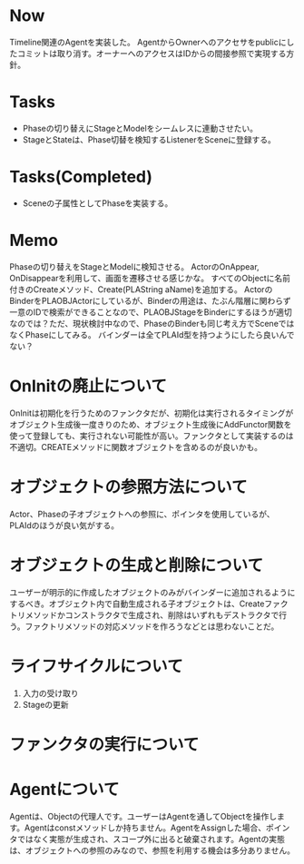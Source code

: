 # Now
Timeline関連のAgentを実装した。
AgentからOwnerへのアクセサをpublicにしたコミットは取り消す。オーナーへのアクセスはIDからの間接参照で実現する方針。

# Tasks
- Phaseの切り替えにStageとModelをシームレスに連動させたい。
- StageとStateは、Phase切替を検知するListenerをSceneに登録する。

# Tasks(Completed)
- Sceneの子属性としてPhaseを実装する。

# Memo
Phaseの切り替えをStageとModelに検知させる。
ActorのOnAppear, OnDisappearを利用して、画面を遷移させる感じかな。
すべてのObjectに名前付きのCreateメソッド、Create(PLAString aName)を追加する。
ActorのBinderをPLAOBJActorにしているが、Binderの用途は、たぶん階層に関わらず一意のIDで検索ができることなので、PLAOBJStageをBinderにするほうが適切なのでは？ただ、現状検討中なので、PhaseのBinderも同じ考え方でSceneではなくPhaseにしてみる。
バインダーは全てPLAId型を持つようにしたら良いんでない？

# OnInitの廃止について
OnInitは初期化を行うためのファンクタだが、初期化は実行されるタイミングがオブジェクト生成後一度きりのため、オブジェクト生成後にAddFunctor関数を使って登録しても、実行されない可能性が高い。ファンクタとして実装するのは不適切。CREATEメソッドに関数オブジェクトを含めるのが良いかも。

# オブジェクトの参照方法について
Actor、Phaseの子オブジェクトへの参照に、ポインタを使用しているが、PLAIdのほうが良い気がする。

# オブジェクトの生成と削除について
ユーザーが明示的に作成したオブジェクトのみがバインダーに追加されるようにするべき。オブジェクト内で自動生成される子オブジェクトは、Createファクトリメソッドかコンストラクタで生成され、削除はいずれもデストラクタで行う。ファクトリメソッドの対応メソッドを作ろうなどとは思わないことだ。

# ライフサイクルについて
1. 入力の受け取り
2. Stageの更新

# ファンクタの実行について

# Agentについて
Agentは、Objectの代理人です。ユーザーはAgentを通してObjectを操作します。Agentはconstメソッドしか持ちません。AgentをAssignした場合、ポインタではなく実態が生成され、スコープ外に出ると破棄されます。Agentの実態は、オブジェクトへの参照のみなので、参照を利用する機会は多分ありません。
